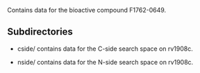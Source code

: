 Contains data for the bioactive compound F1762-0649.

## Subdirectories

- cside/ contains data for the C-side search space on rv1908c.

- nside/ contains data for the N-side search space on rv1908c.

